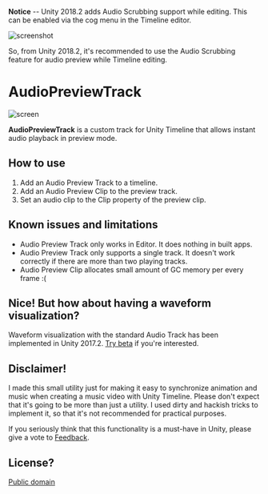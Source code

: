 **Notice** -- Unity 2018.2 adds Audio Scrubbing support while editing. This
can be enabled via the cog menu in the Timeline editor.

![screenshot](https://i.imgur.com/fANPIqN.png)

So, from Unity 2018.2, it's recommended to use the Audio Scrubbing feature
for audio preview while Timeline editing.

AudioPreviewTrack
=================

![screen](https://i.imgur.com/Lrc6068.png)

**AudioPreviewTrack** is a custom track for Unity Timeline that allows instant
audio playback in preview mode.

How to use
----------

1. Add an Audio Preview Track to a timeline.
2. Add an Audio Preview Clip to the preview track.
3. Set an audio clip to the Clip property of the preview clip.

Known issues and limitations
----------------------------

- Audio Preview Track only works in Editor. It does nothing in built apps.
- Audio Preview Track only supports a single track. It doesn't work correctly
  if there are more than two playing tracks.
- Audio Preview Clip allocates small amount of GC memory per every frame :(

Nice! But how about having a waveform visualization?
----------------------------------------------------

Waveform visualization with the standard Audio Track has been implemented in
Unity 2017.2. [Try beta] if you're interested.

[Try beta]: https://unity3d.com/unity/beta

Disclaimer!
-----------

I made this small utility just for making it easy to synchronize animation and
music when creating a music video with Unity Timeline. Please don't expect that
it's going to be more than just a utility. I used dirty and hackish tricks to
implement it, so that it's not recommended for practical purposes.

If you seriously think that this functionality is a must-have in Unity, please
give a vote to [Feedback].

[Feedback]: https://feedback.unity3d.com/

License?
--------

[Public domain](http://unlicense.org)
